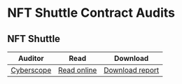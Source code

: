# NFT Shuttle Contract Audits

## NFT Shuttle

Auditor | Read | Download
------- | ---- | --------
[Cyberscope](https://www.cyberscope.io) | [Read online](https://github.com/NFTShuttle/nft-shuttle-audit/blob/main/Cyberscope%20Audit%20-%20NFT%20Shuttle.pdf) | [Download report](https://github.com/NFTShuttle/nft-shuttle-audit/raw/main/Cyberscope%20Audit%20-%20NFT%20Shuttle.pdf)
